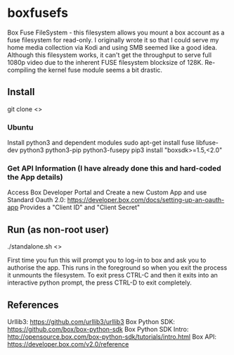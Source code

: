 # boxfusefs
Box Fuse FileSystem - this filesystem allows you mount a box account as a fuse filesystem for read-only. I originally wrote it so that I could serve my home media collection via Kodi and using SMB seemed like a good idea. Although this filesystem works, it can't get the throughput to serve full 1080p video due to the inherent FUSE filesystem blocksize of 128K. Re-compiling the kernel fuse module seems a bit drastic.

## Install

git clone <<this repo>>

### Ubuntu
Install python3 and dependent modules
sudo apt-get install fuse libfuse-dev python3 python3-pip python3-fusepy 
pip3 install "boxsdk>=1.5,<2.0"

### Get API Information (I have already done this and hard-coded the App details)
Access Box Developer Portal and Create a new Custom App and use Standard Oauth 2.0: https://developer.box.com/docs/setting-up-an-oauth-app
Provides a "Client ID" and "Client Secret"


## Run (as non-root user)

./standalone.sh <<mount point>>

First time you fun this will prompt you to log-in to box and ask you to authorise the app. This runs in the foreground so when you exit the process it unmounts the filesystem. To exit press CTRL-C and then it exits into an interactive python prompt, the press CTRL-D to exit completely.


## References

Urllib3: https://github.com/urllib3/urllib3
Box Python SDK: https://github.com/box/box-python-sdk
Box Python SDK Intro: http://opensource.box.com/box-python-sdk/tutorials/intro.html
Box API: https://developer.box.com/v2.0/reference


